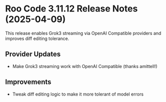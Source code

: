 # Roo Code 3.11.12 Release Notes (2025-04-09)

This release enables Grok3 streaming via OpenAI Compatible providers and improves diff editing tolerance.

## Provider Updates

*   Make Grok3 streaming work with OpenAI Compatible (thanks amittell!)

## Improvements

*   Tweak diff editing logic to make it more tolerant of model errors
